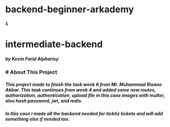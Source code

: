 # backend-beginner-arkademy
&
# intermediate-backend


<h5>by Kevin Farid Alpharisy </h5>

<h3># About This Project </h3>
<h5>This project made to finish the task week 6 from Mr. Muhammad Risano Akbar. This task continues from week 4 and added some new routes, authorization, authentication, upload file in this case images with multer, also hash password, jwt, and redis.</h5>
<h5>In this case i made all the backend needed for ticktiz tickets and will add something else if needed too. </h5>

